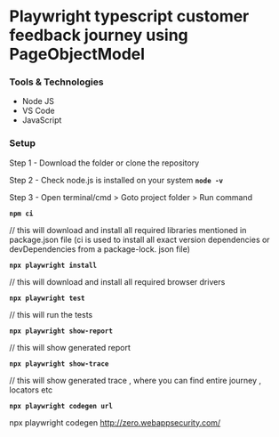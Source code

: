# Playwright typescript customer feedback journey using PageObjectModel 


### Tools & Technologies
* Node JS
* VS Code
* JavaScript

### Setup

Step 1 - Download the folder or clone the repository

Step 2 - Check node.js is installed on your system  **`node -v`**

Step 3 - Open terminal/cmd > Goto project folder > Run command 


**`npm ci`**	

// this will download and install all required libraries mentioned in package.json file (ci is used to install all exact version dependencies or devDependencies from a package-lock. json file)

**`npx playwright install`**	

// this will download and install all required browser drivers 


**`npx playwright test`**		

// this will run the tests

**`npx playwright show-report`**		

// this will show generated report

**`npx playwright show-trace`**		

// this will show generated trace , where you can find entire journey , locators etc

**`npx playwright codegen url`**
	
npx playwright codegen http://zero.webappsecurity.com/





